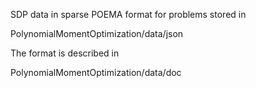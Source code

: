 SDP data in sparse POEMA format for problems stored in 

PolynomialMomentOptimization/data/json

The format is described in 

PolynomialMomentOptimization/data/doc
